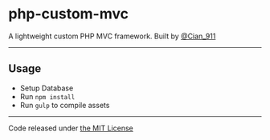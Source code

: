 # php-custom-mvc
A lightweight custom PHP MVC framework. Built by [@Cian_911](https://twitter.com/cian_911)

---

## Usage
* Setup Database
* Run `npm install`
* Run `gulp` to compile assets

---
Code released under [the MIT License](https://github.com/Cian911/php-custom-mvc/blob/master/LICENSE)